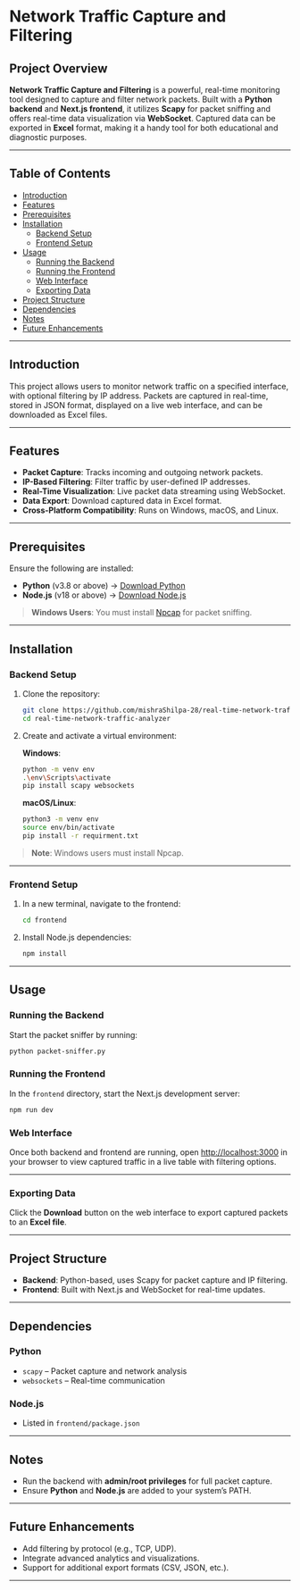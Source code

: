 
# Network Traffic Capture and Filtering

## Project Overview
**Network Traffic Capture and Filtering** is a powerful, real-time monitoring tool designed to capture and filter network packets. Built with a **Python backend** and **Next.js frontend**, it utilizes **Scapy** for packet sniffing and offers real-time data visualization via **WebSocket**. Captured data can be exported in **Excel** format, making it a handy tool for both educational and diagnostic purposes.

---

## Table of Contents
- [Introduction](#introduction)
- [Features](#features)
- [Prerequisites](#prerequisites)
- [Installation](#installation)
  - [Backend Setup](#backend-setup)
  - [Frontend Setup](#frontend-setup)
- [Usage](#usage)
  - [Running the Backend](#running-the-backend)
  - [Running the Frontend](#running-the-frontend)
  - [Web Interface](#web-interface)
  - [Exporting Data](#exporting-data)
- [Project Structure](#project-structure)
- [Dependencies](#dependencies)
- [Notes](#notes)
- [Future Enhancements](#future-enhancements)

---

## Introduction
This project allows users to monitor network traffic on a specified interface, with optional filtering by IP address. Packets are captured in real-time, stored in JSON format, displayed on a live web interface, and can be downloaded as Excel files.

---

## Features
- **Packet Capture**: Tracks incoming and outgoing network packets.
- **IP-Based Filtering**: Filter traffic by user-defined IP addresses.
- **Real-Time Visualization**: Live packet data streaming using WebSocket.
- **Data Export**: Download captured data in Excel format.
- **Cross-Platform Compatibility**: Runs on Windows, macOS, and Linux.

---

## Prerequisites
Ensure the following are installed:

- **Python** (v3.8 or above) → [Download Python](https://www.python.org/downloads/)
- **Node.js** (v18 or above) → [Download Node.js](https://nodejs.org/)

> **Windows Users**: You must install [Npcap](https://npcap.com/) for packet sniffing.

---

## Installation

### Backend Setup
1. Clone the repository:
   ```bash
   git clone https://github.com/mishraShilpa-28/real-time-network-traffic-analyzer.git
   cd real-time-network-traffic-analyzer
   ```

2. Create and activate a virtual environment:

   **Windows**:
   ```bash
   python -m venv env
   .\env\Scripts\activate
   pip install scapy websockets
   ```

   **macOS/Linux**:
   ```bash
   python3 -m venv env
   source env/bin/activate
   pip install -r requirment.txt
   ```

> **Note**: Windows users must install Npcap.

---

### Frontend Setup
1. In a new terminal, navigate to the frontend:
   ```bash
   cd frontend
   ```

2. Install Node.js dependencies:
   ```bash
   npm install
   ```

---

## Usage

### Running the Backend
Start the packet sniffer by running:
```bash
python packet-sniffer.py
```

### Running the Frontend
In the `frontend` directory, start the Next.js development server:
```bash
npm run dev
```

### Web Interface
Once both backend and frontend are running, open [http://localhost:3000](http://localhost:3000) in your browser to view captured traffic in a live table with filtering options.

---

### Exporting Data
Click the **Download** button on the web interface to export captured packets to an **Excel file**.

---

## Project Structure
- **Backend**: Python-based, uses Scapy for packet capture and IP filtering.
- **Frontend**: Built with Next.js and WebSocket for real-time updates.

---

## Dependencies

### Python
- `scapy` – Packet capture and network analysis
- `websockets` – Real-time communication

### Node.js
- Listed in `frontend/package.json`

---

## Notes
- Run the backend with **admin/root privileges** for full packet capture.
- Ensure **Python** and **Node.js** are added to your system’s PATH.

---

## Future Enhancements
- Add filtering by protocol (e.g., TCP, UDP).
- Integrate advanced analytics and visualizations.
- Support for additional export formats (CSV, JSON, etc.).

---

<!--## Screenshots-->
